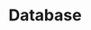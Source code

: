 ---
layout: posts_by_category
categories: Database
title: Database
permalink: /category/Database
---